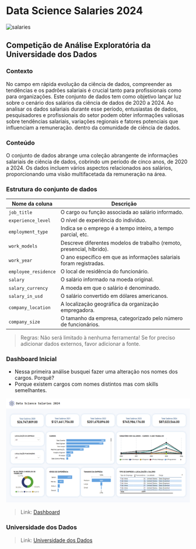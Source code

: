 # Data Science Salaries 2024

![salaries](https://img.freepik.com/free-vector/stack-money-gold-coins-3d-cartoon-style-icon-coins-with-dollar-sign-wad-cash-currency-flat-vector-illustration-wealth-investment-success-savings-economy-profit-concept_74855-26108.jpg?w=740&t=st=1709389349~exp=1709389949~hmac=73cf00293c3b43dcdad0810962222e284cb404b02377380605024af94be6c827)

## Competição de Análise Exploratória da Universidade dos Dados 

### Contexto

No campo em rápida evolução da ciência de dados, compreender as tendências e os padrões salariais é crucial tanto para profissionais como para organizações. Este conjunto de dados tem como objetivo lançar luz sobre o cenário dos salários da ciência de dados de 2020 a 2024. Ao analisar os dados salariais durante esse período, entusiastas de dados, pesquisadores e profissionais do setor podem obter informações valiosas sobre tendências salariais, variações regionais e fatores potenciais que influenciam a remuneração. dentro da comunidade de ciência de dados.

### Conteúdo

O conjunto de dados abrange uma coleção abrangente de informações salariais de ciência de dados, cobrindo um período de cinco anos, de 2020 a 2024. Os dados incluem vários aspectos relacionados aos salários, proporcionando uma visão multifacetada da remuneração na área.

### Estrutura do conjunto de dados

| Nome da coluna | Descrição |
| --- | --- |
| `job_title` |  O cargo ou função associada ao salário informado. |
| `experience_level` | O nível de experiência do indivíduo. |
| `employment_type` | Indica se o emprego é a tempo inteiro, a tempo parcial, etc. |
| `work_models` | Descreve diferentes modelos de trabalho (remoto, presencial, híbrido). |
| `work_year` | O ano específico em que as informações salariais foram registradas. |
| `employee_residence` | O local de residência do funcionário. |
| `salary` | O salário informado na moeda original. |
| `salary_currency` | A moeda em que o salário é denominado. |
| `salary_in_usd` | O salário convertido em dólares americanos. |
| `company_location` | A localização geográfica da organização empregadora. |
| `company_size` | O tamanho da empresa, categorizado pelo número de funcionários. |

> Regras: Não será limitado à nenhuma ferramenta! Se for preciso adicionar dados externos, favor adicionar a fonte.

### Dashboard Inicial

- Nessa primeira análise busquei fazer uma alteração nos nomes dos cargos. Porquê?
- Porque existem cargos com nomes distintos mas com skills semelhantes.

![My Image](images/dashboard.PNG)

> Link: [Dashboard](https://app.powerbi.com/view?r=eyJrIjoiNjUzNzM4MzAtYWI5My00ZTQ1LWE5ZjItNzc2YzQzZDUwZTg3IiwidCI6IjZjY2E5MGExLTkzYTAtNDNlYS05YTA0LTZjZDU3MmFiZjlmMCJ9)

### Universidade dos Dados
> Link: [Universidade dos Dados](https://hotmart.com/pt-br/marketplace/produtos/clube-de-assinaturas-da-universidade-dos-dados/Y79687647W)

